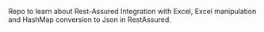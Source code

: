 Repo to learn about Rest-Assured Integration with Excel, Excel manipulation and HashMap conversion to Json in RestAssured.
